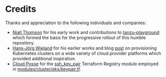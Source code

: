 # Credits

Thanks and appreciation to the following individuals and companies:

* [Niall Thomson](https://github.com/niallthomson) for his early work and contributions to [tanzu-playground](https://github.com/niallthomson/tanzu-playground) which formed the basis for the progressive rollout of this humble repository.
* [Hans-Jörg Wieland](https://github.com/hajowieland) for his earlier works and blog [post](https://napo.io/posts/terraform-kubernetes-multi-cloud-ack-aks-dok-eks-gke-oke/) on provisioning Kubernetes clusters on a wide variety of cloud provider platforms which provided additional inspiration.
* [Cloud Posse](https://cloudposse.com) for the [ssh_key_pair](https://github.com/cloudposse/terraform-aws-key-pair) Terraform Registry module employed in [modules/cluster/eks/keypair.tf](modules/cluster/eks/keypair.tf).
